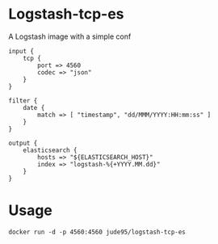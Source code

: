 # Logstash-tcp-es
A Logstash image with a simple conf

```
input {
	tcp {
		port => 4560
		codec => "json"
	}
}

filter {
	date {
		match => [ "timestamp", "dd/MMM/YYYY:HH:mm:ss" ]
	}
}

output {
	elasticsearch {
		hosts => "${ELASTICSEARCH_HOST}"
		index => "logstash-%{+YYYY.MM.dd}"
	}
}
```


# Usage
```
docker run -d -p 4560:4560 jude95/logstash-tcp-es
```